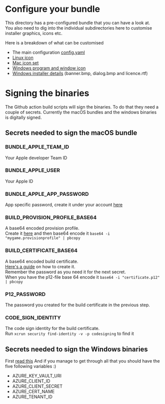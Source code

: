 # Configure your bundle

This directory has a pre-configured bundle that you can have a look at.  
You also need to dig into the individual subdirectories here to customise installer graphics, icons etc.

Here is a breakdown of what can be customised
* The main configuration [config.yaml](config.yaml)
* [Linux icon](linux/icon_256x256.png)
* [Mac icon set](macos/bundle.iconset/)
* [Windows program and window icon](windows/icon_256x256.ico)
* [Windows installer details](windows/wix/) (banner.bmp, dialog.bmp and licence.rtf)

# Signing the binaries
The Github action build scripts will sign the binaries. To do that they need a couple of secrets.
Currently the macOS bundles and the windows binaries is digitally signed.

## Secrets needed to sign the macOS bundle

### BUNDLE_APPLE_TEAM_ID
Your Apple developer Team ID
### BUNDLE_APPLE_USER
Your Apple ID
### BUNDLE_APPLE_APP_PASSWORD
App specific password, create it under your account [here](https://appleid.apple.com/account/manage)

### BUILD_PROVISION_PROFILE_BASE64
A base64 encoded provision profile.  
Create it [here](https://developer.apple.com/account/resources/profiles/list) and then base64 encode it `base64 -i "mygame.provisionprofile" | pbcopy`

### BUILD_CERTIFICATE_BASE64
A base64 encoded build certificate.  
[Here's a guide](https://support.magplus.com/hc/en-us/articles/203808748-iOS-Creating-a-Distribution-Certificate-and-p12-File) on how to create it.  
Remember the password as you need it for the next secret.  
When you have the p12-file base 64 encode it `base64 -i "certificate.p12" | pbcopy`

### P12_PASSWORD
The password you created for the build certificate in the previous step.

### CODE_SIGN_IDENTITY
The code sign identity for the build certificate.  
Run `xcrun security find-identity -v -p codesigning` to find it

## Secrets needed to sign the Windows binaries

First [read this](https://melatonin.dev/blog/how-to-code-sign-windows-installers-with-an-ev-cert-on-github-actions/)
And if you manage to get through all that you should have the five following variables :)
* AZURE_KEY_VAULT_URI
* AZURE_CLIENT_ID
* AZURE_CLIENT_SECRET
* AZURE_CERT_NAME
* AZURE_TENANT_ID